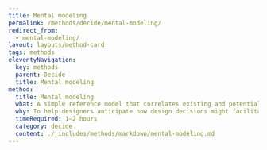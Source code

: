 ```yaml
---
title: Mental modeling
permalink: /methods/decide/mental-modeling/
redirect_from:
  - mental-modeling/
layout: layouts/method-card
tags: methods
eleventyNavigation:
  key: methods
  parent: Decide
  title: Mental modeling
method:
  title: Mental modeling
  what: A simple reference model that correlates existing and potential interfaces with user behaviors.
  why: To help designers anticipate how design decisions might facilitate future behaviors.
  timeRequired: 1–2 hours
  category: decide
  content: ./_includes/methods/markdown/mental-modeling.md
---
```

